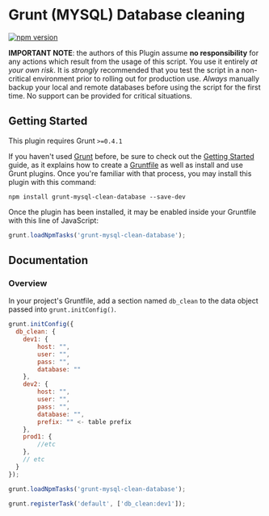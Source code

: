 # Grunt (MYSQL) Database cleaning

[![npm version](https://badge.fury.io/js/grunt-mysql-clean-database.svg)](https://www.npmjs.com/package/grunt-mysql-clean-database)

**IMPORTANT NOTE**: the authors of this Plugin assume **no responsibility** for any actions which result from the usage of this script. You use it entirely *at your own risk*. It is *strongly* recommended that you test the script in a non-critical environment prior to rolling out for production use. *Always* manually backup your local and remote databases before using the script for the first time. No support can be provided for critical situations.

## Getting Started
This plugin requires Grunt `>=0.4.1`

If you haven't used [Grunt](http://gruntjs.com/) before, be sure to check out the [Getting Started](http://gruntjs.com/getting-started) guide, as it explains how to create a [Gruntfile](http://gruntjs.com/sample-gruntfile) as well as install and use Grunt plugins. Once you're familiar with that process, you may install this plugin with this command:

```shell
npm install grunt-mysql-clean-database --save-dev
```

Once the plugin has been installed, it may be enabled inside your Gruntfile with this line of JavaScript:

```js
grunt.loadNpmTasks('grunt-mysql-clean-database');
```

## Documentation

### Overview
In your project's Gruntfile, add a section named `db_clean` to the data object passed into `grunt.initConfig()`.

```js
grunt.initConfig({
  db_clean: {
    dev1: {
        host: "",
        user: "",
        pass: "",
        database: ""
    },
    dev2: {
        host: "",
        user: "",
        pass: "",
        database: "",
        prefix: "" <- table prefix
    },
    prod1: {
        //etc
    },
    // etc
  }
});

grunt.loadNpmTasks('grunt-mysql-clean-database');

grunt.registerTask('default', ['db_clean:dev1']);
```